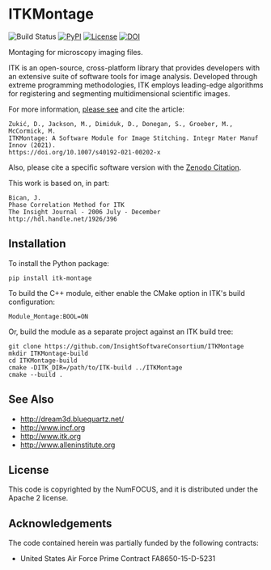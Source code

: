 ITKMontage
==========

![Build Status](https://github.com/InsightSoftwareConsortium/ITKMontage/workflows/Build,%20test,%20package/badge.svg)
[![PyPI](https://img.shields.io/pypi/v/itk-montage.svg)](https://pypi.python.org/pypi/itk-montage)
[![License](https://img.shields.io/badge/License-Apache%202.0-blue.svg)](https://github.com/InsightSoftwareConsortium/ITKMontage/blob/master/LICENSE)
[![DOI](https://zenodo.org/badge/114385071.svg)](https://zenodo.org/badge/latestdoi/114385071)

Montaging for microscopy imaging files.

ITK is an open-source, cross-platform library that provides developers
with an extensive suite of software tools for image analysis. Developed
through extreme programming methodologies, ITK employs leading-edge
algorithms for registering and segmenting multidimensional scientific
images.

For more information, [please see](https://rdcu.be/cgqSm) and cite the article:

    Zukić, D., Jackson, M., Dimiduk, D., Donegan, S., Groeber, M., McCormick, M.
    ITKMontage: A Software Module for Image Stitching. Integr Mater Manuf Innov (2021).
    https://doi.org/10.1007/s40192-021-00202-x

Also, please cite a specific software version with the [Zenodo Citation](https://zenodo.org/badge/latestdoi/114385071).

This work is based on, in part:

    Bican, J.
    Phase Correlation Method for ITK
    The Insight Journal - 2006 July - December
    http://hdl.handle.net/1926/396

Installation
------------

To install the Python package:

    pip install itk-montage

To build the C++ module, either enable the CMake option in ITK's build
configuration:

    Module_Montage:BOOL=ON

Or, build the module as a separate project against an ITK build tree:

    git clone https://github.com/InsightSoftwareConsortium/ITKMontage
    mkdir ITKMontage-build
    cd ITKMontage-build
    cmake -DITK_DIR=/path/to/ITK-build ../ITKMontage
    cmake --build .

See Also
--------

-   <http://dream3d.bluequartz.net/>
-   <http://www.incf.org>
-   <http://www.itk.org>
-   <http://www.alleninstitute.org>

License
-------

This code is copyrighted by the NumFOCUS, and it is
distributed under the Apache 2 license.

Acknowledgements
----------------

The code contained herein was partially funded by the
following contracts:

-   United States Air Force Prime Contract FA8650-15-D-5231
